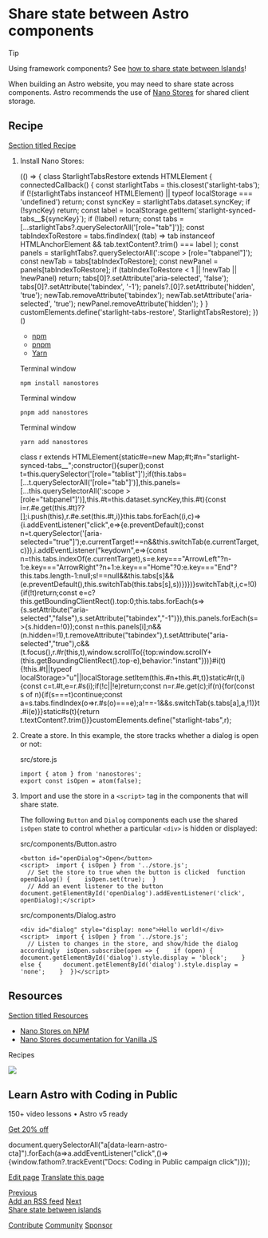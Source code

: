 Share state between Astro components
====================================

Tip

Using framework components? See [how to share state between Islands](/en/recipes/sharing-state-islands/)!

When building an Astro website, you may need to share state across components. Astro recommends the use of [Nano Stores](https://github.com/nanostores/nanostores) for shared client storage.

Recipe
------

[Section titled Recipe](#recipe)

1.  Install Nano Stores:
    
    (() => { class StarlightTabsRestore extends HTMLElement { connectedCallback() { const starlightTabs = this.closest('starlight-tabs'); if (!(starlightTabs instanceof HTMLElement) || typeof localStorage === 'undefined') return; const syncKey = starlightTabs.dataset.syncKey; if (!syncKey) return; const label = localStorage.getItem(\`starlight-synced-tabs\_\_${syncKey}\`); if (!label) return; const tabs = \[...starlightTabs?.querySelectorAll('\[role="tab"\]')\]; const tabIndexToRestore = tabs.findIndex( (tab) => tab instanceof HTMLAnchorElement && tab.textContent?.trim() === label ); const panels = starlightTabs?.querySelectorAll(':scope > \[role="tabpanel"\]'); const newTab = tabs\[tabIndexToRestore\]; const newPanel = panels\[tabIndexToRestore\]; if (tabIndexToRestore < 1 || !newTab || !newPanel) return; tabs\[0\]?.setAttribute('aria-selected', 'false'); tabs\[0\]?.setAttribute('tabindex', '-1'); panels?.\[0\]?.setAttribute('hidden', 'true'); newTab.removeAttribute('tabindex'); newTab.setAttribute('aria-selected', 'true'); newPanel.removeAttribute('hidden'); } } customElements.define('starlight-tabs-restore', StarlightTabsRestore); })()
    
    *   [npm](#tab-panel-1825)
    *   [pnpm](#tab-panel-1826)
    *   [Yarn](#tab-panel-1827)
    
    Terminal window
    
        npm install nanostores
    
    Terminal window
    
        pnpm add nanostores
    
    Terminal window
    
        yarn add nanostores
    
    class r extends HTMLElement{static#e=new Map;#t;#n="starlight-synced-tabs\_\_";constructor(){super();const t=this.querySelector('\[role="tablist"\]');if(this.tabs=\[...t.querySelectorAll('\[role="tab"\]')\],this.panels=\[...this.querySelectorAll(':scope > \[role="tabpanel"\]')\],this.#t=this.dataset.syncKey,this.#t){const i=r.#e.get(this.#t)??\[\];i.push(this),r.#e.set(this.#t,i)}this.tabs.forEach((i,c)=>{i.addEventListener("click",e=>{e.preventDefault();const n=t.querySelector('\[aria-selected="true"\]');e.currentTarget!==n&&this.switchTab(e.currentTarget,c)}),i.addEventListener("keydown",e=>{const n=this.tabs.indexOf(e.currentTarget),s=e.key==="ArrowLeft"?n-1:e.key==="ArrowRight"?n+1:e.key==="Home"?0:e.key==="End"?this.tabs.length-1:null;s!==null&&this.tabs\[s\]&&(e.preventDefault(),this.switchTab(this.tabs\[s\],s))})})}switchTab(t,i,c=!0){if(!t)return;const e=c?this.getBoundingClientRect().top:0;this.tabs.forEach(s=>{s.setAttribute("aria-selected","false"),s.setAttribute("tabindex","-1")}),this.panels.forEach(s=>{s.hidden=!0});const n=this.panels\[i\];n&&(n.hidden=!1),t.removeAttribute("tabindex"),t.setAttribute("aria-selected","true"),c&&(t.focus(),r.#r(this,t),window.scrollTo({top:window.scrollY+(this.getBoundingClientRect().top-e),behavior:"instant"}))}#i(t){!this.#t||typeof localStorage>"u"||localStorage.setItem(this.#n+this.#t,t)}static#r(t,i){const c=t.#t,e=r.#s(i);if(!c||!e)return;const n=r.#e.get(c);if(n){for(const s of n){if(s===t)continue;const a=s.tabs.findIndex(o=>r.#s(o)===e);a!==-1&&s.switchTab(s.tabs\[a\],a,!1)}t.#i(e)}}static#s(t){return t.textContent?.trim()}}customElements.define("starlight-tabs",r);
2.  Create a store. In this example, the store tracks whether a dialog is open or not:
    
    src/store.js
    
        import { atom } from 'nanostores';
        export const isOpen = atom(false);
    
3.  Import and use the store in a `<script>` tag in the components that will share state.
    
    The following `Button` and `Dialog` components each use the shared `isOpen` state to control whether a particular `<div>` is hidden or displayed:
    
    src/components/Button.astro
    
        <button id="openDialog">Open</button>
        <script>  import { isOpen } from '../store.js';
          // Set the store to true when the button is clicked  function openDialog() {    isOpen.set(true);  }
          // Add an event listener to the button  document.getElementById('openDialog').addEventListener('click', openDialog);</script>
    
    src/components/Dialog.astro
    
        <div id="dialog" style="display: none">Hello world!</div>
        <script>  import { isOpen } from '../store.js';
          // Listen to changes in the store, and show/hide the dialog accordingly  isOpen.subscribe(open => {    if (open) {      document.getElementById('dialog').style.display = 'block';    } else {      document.getElementById('dialog').style.display = 'none';    }  })</script>
    

Resources
---------

[Section titled Resources](#resources)

*   [Nano Stores on NPM](https://www.npmjs.com/package/nanostores)
*   [Nano Stores documentation for Vanilla JS](https://github.com/nanostores/nanostores#vanilla-js)

Recipes

![](/_astro/CodingInPublic.DpaYu7Qd_5sx41.webp)

Learn Astro with **Coding in Public**
-------------------------------------

150+ video lessons • Astro v5 ready

[Get 20% off](https://learnastro.dev?code=ASTRO_PROMO)

document.querySelectorAll("a\[data-learn-astro-cta\]").forEach(a=>a.addEventListener("click",()=>{window.fathom?.trackEvent("Docs: Coding in Public campaign click")}));

[Edit page](https://github.com/withastro/docs/edit/main/src/content/docs/en/recipes/sharing-state.mdx) [Translate this page](https://contribute.docs.astro.build/guides/i18n/)

[Previous  
Add an RSS feed](/en/recipes/rss/) [Next  
Share state between islands](/en/recipes/sharing-state-islands/)

[Contribute](/en/contribute/) [Community](https://astro.build/chat) [Sponsor](https://opencollective.com/astrodotbuild)